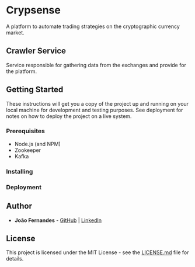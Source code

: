 # Crypsense

A platform to automate trading strategies on the cryptographic currency market.

## Crawler Service

Service responsible for gathering data from the exchanges and provide for the platform.

## Getting Started

These instructions will get you a copy of the project up and running on your local machine for development and testing purposes. See deployment for notes on how to deploy the project on a live system.

### Prerequisites

* Node.js (and NPM)
* Zookeeper
* Kafka

### Installing

### Deployment

## Author

* **João Fernandes** - [GitHub](https://github.com/ojoaofernandes) | [LinkedIn](https://linkedin.com/in/ojoaofernandes)

## License

This project is licensed under the MIT License - see the [LICENSE.md](LICENSE.md) file for details.

